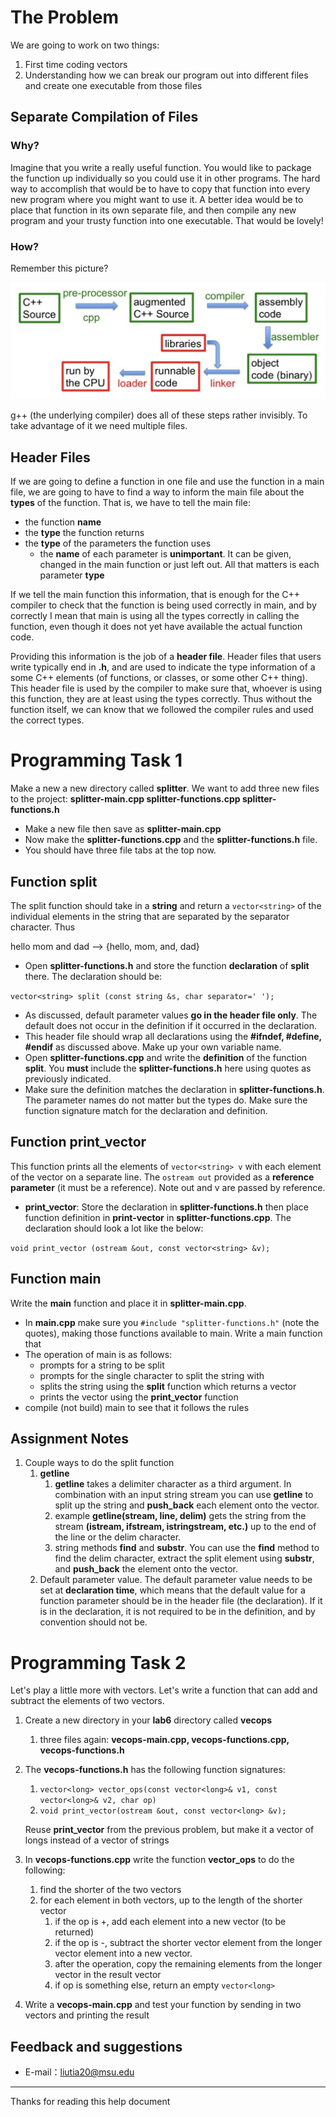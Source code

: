 # The Problem

We are going to work on two things:

1. First time coding vectors 
2. Understanding how we can break our program out into different files and create one executable from those files

## Separate Compilation of Files

### Why?

Imagine that you write a really useful function. You would like to package the function up individually so you could use it in other programs. The hard way to accomplish that would be to have to copy that function into every new program where you might want to use it. A better idea would be to place that function in its own separate file, and then compile any new program and your trusty function into one executable. That would be lovely!

### How?

Remember this picture?

![](https://raw.githubusercontent.com/liutiantian233/CPP-Lab/master/Lab06/lab06-1.png)

g++ (the underlying compiler) does all of these steps rather invisibly. To take advantage of it we need multiple files.

## Header Files

If we are going to define a function in one file and use the function in a main file, we are going to have to find a way to inform the main file about the **types** of the function. That is, we have to tell the main file:

- the function **name**
- the **type** the function returns
- the **type** of the parameters the function uses
  - the **name** of each parameter is **unimportant**. It can be given, changed in the main function or just left out. All that matters is each parameter **type**

If we tell the main function this information, that is enough for the C++ compiler to check that the function is being used correctly in main, and by correctly I mean that main is using all the types correctly in calling the function, even though it does not yet have available the actual function code.

Providing this information is the job of a **header file**. Header files that users write typically end in **.h**, and are used to indicate the type information of a some C++ elements (of functions, or classes, or some other C++ thing). This header file is used by the compiler to make sure that, whoever is using this function, they are at least using the types correctly. Thus without the function itself, we can know that we followed the compiler rules and used the correct types.

# Programming Task 1

Make a new a new directory called **splitter**. We want to add three new files to the project: **splitter-main.cpp splitter-functions.cpp splitter- functions.h**

- Make a new file then save as **splitter-main.cpp**
- Now make the **splitter-functions.cpp** and the **splitter-functions.h** file.
- You should have three file tabs at the top now.

## Function split

The split function should take in a **string** and return a `vector<string>` of the individual elements in the string that are separated by the separator character. Thus

hello mom and dad ——> {hello, mom, and, dad}

- Open **splitter-functions.h** and store the function **declaration** of **split** there. The declaration should be:

`vector<string> split (const string &s, char separator=' ');`

- As discussed, default parameter values **go in the header file only**. The default does not occur in the definition if it occurred in the declaration.
- This header file should wrap all declarations using the **#ifndef, #define, #endif** as discussed above. Make up your own variable name.
- Open **splitter-functions.cpp** and write the **definition** of the function **split**. You **must** include the **splitter-functions.h** here using quotes as previously indicated.
- Make sure the definition matches the declaration in **splitter-functions.h**. The parameter names do not matter but the types do. Make sure the function signature match for the declaration and definition.

## Function print_vector

This function prints all the elements of `vector<string> v` with each element of the vector on a separate line. The `ostream out` provided as a **reference parameter** (it must be a reference). Note out and v are passed by reference.

- **print_vector**: Store the declaration in **splitter-functions.h** then place function definition in **print-vector** in **splitter-functions.cpp**. The declaration should look a lot like the below:

`void print_vector (ostream &out, const vector<string> &v);`

## Function main

Write the **main** function and place it in **splitter-main.cpp**.

- In **main.cpp** make sure you `#include "splitter-functions.h"` (note the quotes), making those functions available to main. Write a main function that
- The operation of main is as follows:
  - prompts for a string to be split
  - prompts for the single character to split the string with
  - splits the string using the **split** function which returns a vector
  - prints the vector using the **print_vector** function
- compile (not build) main to see that it follows the rules

## Assignment Notes

1. Couple ways to do the split function
   1. **getline**
      1. **getline** takes a delimiter character as a third argument. In combination with an input string stream you can use **getline** to split up the string and **push_back** each element onto the vector.
      2. example **getline(stream, line, delim)** gets the string from the stream **(istream, ifstream, istringstream, etc.)** up to the end of the line or the delim character.
      3. string methods **find** and **substr**. You can use the **find** method to find the delim character, extract the split element using **substr**, and **push_back** the element onto the vector.
   2. Default parameter value. The default parameter value needs to be set at **declaration time**, which means that the default value for a function parameter should be in the header file (the declaration). If it is in the declaration, it is not required to be in the definition, and by convention should not be.

# Programming Task 2

Let's play a little more with vectors. Let's write a function that can add and subtract the elements of two vectors.

1. Create a new directory in your **lab6** directory called **vecops**

   1. three files again: **vecops-main.cpp, vecops-functions.cpp, vecops-functions.h**

2. The **vecops-functions.h** has the following function signatures:

   1. `vector<long> vector_ops(const vector<long>& v1, const vector<long>& v2, char op)`
   2. `void print_vector(ostream &out, const vector<long> &v);`

   Reuse **print_vector** from the previous problem, but make it a vector of longs instead of a vector of strings

3. In **vecops-functions.cpp** write the function **vector_ops** to do the following:

   1. find the shorter of the two vectors
   2. for each element in both vectors, up to the length of the shorter vector 
      1. if the op is +, add each element into a new vector (to be returned)
      2. if the op is -, subtract the shorter vector element from the longer vector element into a new vector.
      3. after the operation, copy the remaining elements from the longer vector in the result vector
      4. if op is something else, return an empty `vector<long>`

4. Write a **vecops-main.cpp** and test your function by sending in two vectors and printing the result

## Feedback and suggestions

- E-mail：<liutia20@msu.edu>

---------

Thanks for reading this help document

